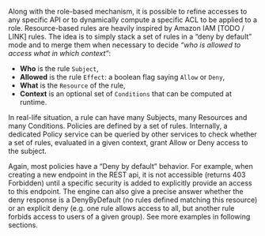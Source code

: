 
Along with the role-based mechanism, it is possible to refine accesses to any specific API or to dynamically compute a specific ACL to be applied to a role.
Resource-based rules are heavily inspired by Amazon IAM [TODO / LINK] rules. The idea is to simply stack a set of rules in a “deny by default” mode and to merge them when necessary to decide _“who is allowed to access what in which context”_:

- **Who** is the rule `Subject`,
- **Allowed** is the rule `Effect`: a boolean flag saying `Allow` or `Deny`,
- **What** is the `Resource` of the rule,
- **Context** is an optional set of `Conditions` that can be computed at runtime.

In real-life situation, a rule can have many Subjects, many Resources and many Conditions. Policies are defined by a set of rules. Internally, a dedicated Policy service can be queried by other services to check whether a set of rules, evaluated in a given context, grant Allow or Deny access to the subject.

Again, most policies have a “Deny by default” behavior. For example, when creating a new endpoint in the REST api, it is not accessible (returns 403 Forbidden) until a specific security is added to explicitly provide an access to this endpoint. The engine can also give a precise answer whether the deny response is a DenyByDefault (no rules defined matching this resource) or an explicit deny (e.g. one rule allows access to all, but another rule forbids access to users of a given group). See more examples in following sections.
